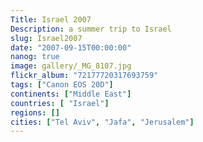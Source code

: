 ```yaml
---
Title: Israel 2007
Description: a summer trip to Israel
slug: Israel2007
date: "2007-09-15T00:00:00"
nanog: true
image: gallery/_MG_8107.jpg
flickr_album: "72177720317693759"
tags: ["Canon EOS 20D"]
continents: ["Middle East"]
countries: [ "Israel"]
regions: []
cities: ["Tel Aviv", "Jafa", "Jerusalem"]
---
```


